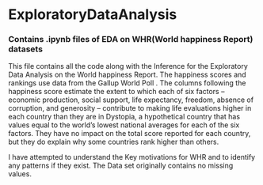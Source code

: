 # ExploratoryDataAnalysis

### Contains .ipynb files of EDA on WHR(World happiness Report) datasets

This file contains all the code along with the Inference for the Exploratory Data Analysis on the World happiness Report. 
The happiness scores and rankings use data from the Gallup World Poll . The columns following the happiness score estimate the extent to which each of six factors – 
economic production, social support, life expectancy, freedom, absence of corruption, and generosity – contribute to making life evaluations higher in each country than they are in Dystopia, a hypothetical country that has values equal to the world’s lowest national averages for each of the six factors.
They have no impact on the total score reported for each country, but they do explain why some countries rank higher than others.

I have attempted to understand the Key motivations for WHR and to identify any patterns if they exist. 
The Data set originally contains no missing values.
